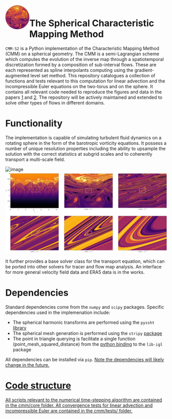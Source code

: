 <img align="left" height="75" width="75" src="./docs/assets/cmm-s2_logo.png">

# The Spherical Characteristic Mapping Method

`CMM-S2` is a Python implementation of the Characteristic Mapping Method (CMM) on a spherical geometry. The CMM is a semi-Lagrangian scheme which computes the evolution of the inverse map through a spatiotemporal discretization formed by a composition of sub-interval flows. These are each represented as spline interpolants computing using the gradient-augmented level set method. This repository catalogues a collection of functions and tests relevant to this computation for linear advection and the incompressible Euler equations on the two-torus and on the sphere. It contains all relevant code needed to reproduce the figures and data in the papers [1](https://www.sciencedirect.com/science/article/pii/S0021999122009688?casa_token=XLpApKjiy_wAAAAA:d0pBJ0JlQfz7WpwiINySp_ceZF8ECV9v8xHKZ9PWz3QP7bKiyutZBS1HfOcpuk8L5_JQXCtD3g) and [2](https://arxiv.org/pdf/2302.01205.pdf). The repository will be actively maintained and extended to solve other types of flows in different domains.

# Functionality

The implementation is capable of simulating turbulent fluid dynamics on a rotating sphere in the form of the barotropic vorticity equations. It possess a number of unique resolution properties including the ability to upsample the solution with the correct statistics at subgrid scales and to coherently transport a multi-scale field. 

![image](./docs/assets/multi_jet_evolution_redo.png)
![image](./docs/assets/multi_jet_redo_zoom.png)


It further provides a base solver class for the transport equation, which can be ported into other solvers for tracer and flow map analysis. An interface for more general velocity field data and ERA5 data is in the works. 




# Dependencies
Standard dependencies come from the `numpy` and `scipy` packages. Specific dependencies used in the implemenation include:

- The spherical harmonic transforms are performed using the `pyssht` [library](https://pypi.org/project/pyssht/)
- The spherical mesh generation is performed using the `stripy` [package](https://pypi.org/project/stripy/)
- The point in triangle querying is facilitate a single function (point_mesh_squared_distance) from the [python binding](https://libigl.github.io/libigl-python-bindings/) to the `lib-igl` package

All dependencies can be installed via `pip`. <u> Note <u> the dependencies will likely change in the future. 

# Code structure

All scripts relevant to the numerical time-stepping algorithm are contained in the cmm/core folder. All convergence tests for linear advection and incompressible Euler are contained in the cmm/tests/ folder. 
